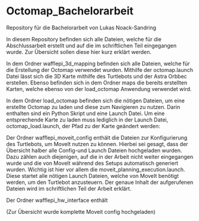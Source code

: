 # Octomap_Bachelorarbeit
Repository für die Bachelorarbeit von Lukas Noack-Sandring

In diesem Repository befinden sich alle Dateien, welche für die Abschlussarbeit erstellt und auf die im schriftlichen Teil eingegangen wurde.
Zur Übersicht sollen diese hier kurz erklärt werden. 

In dem Ordner wafflepi_3d_mapping befinden sich alle Dateien, welche für die Erstellung der Octomap verwendet wurden. 
Mithilfe der octomap.launch Datei lässt sich die 3D Karte mithilfe des Turtlebots und der Astra Orbbec erstellen.
Ebenso befinden sich in dem Ordner maps die bereits erstellten Karten, welche ebenso von der load_octomap Anwendung verwendet wird. 

In dem Ordner load_octomap befinden sich die nötigen Dateien, um eine erstellte Octomap zu laden und diese zum Navigieren zu nutzen.
Darin enthalten sind ein Python Skript und eine Launch Datei. 
Um eine entsprechende Karte zu laden muss lediglich in der Launch Datei, octomap_load.launch, der Pfad zu der Karte geändert werden:

  <arg name="path" default="/home/lukas/astra_ws/src/wafflepi_3d_mapping/maps/final_map.ot"/>
  
Der Ordner wafflepi_moveit_config enthält die Dateien zur Konfigurierung des Turtlebots, um MoveIt nutzen zu können. 
Hierbei sei gesagt, dass der Übersicht halber alle Config-und Launch Dateien hochgeladen wurden.
Dazu zählen auch diejenigen, auf die in der Arbeit nicht weiter eingegangen wurde und die von MoveIt während des Setups automatisch generiert wurden. 
Wichtig ist hier vor allem die moveit_planning_execution.launch.
Diese startet alle nötigen Launch Dateien, welche von MoveIt benötigt werden, um den Turtlebot anzusteuern. 
Der genaue Inhalt der aufgerufenen Dateien wird im schriftlichen Teil der Arbeit erklärt.

Der Ordner wafflepi_hw_interface enthält 

(Zur Übersicht wurde komplette Moveit config hochgeladen) 
